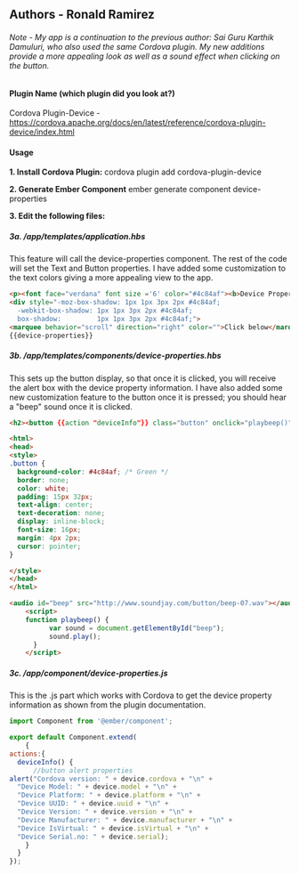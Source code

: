 ## Authors - Ronald Ramirez

###### Note - My app is a continuation to the previous author: Sai Guru Karthik Damuluri, who also used the same Cordova plugin. My new additions provide a more appealing look as well as a sound effect when clicking on the button.  

#### Plugin Name (which plugin did you look at?)
Cordova Plugin-Device -https://cordova.apache.org/docs/en/latest/reference/cordova-plugin-device/index.html

#### __Usage__

__1. Install Cordova Plugin:__
cordova plugin add cordova-plugin-device

__2. Generate Ember Component__
ember generate component device-properties

__3. Edit the following files:__

##### __3a. /app/templates/application.hbs__
This feature will call the device-properties component. The rest of the code will set the Text and Button properties. I have added some customization to the text colors giving a more appealing view to the app.

```html
<p><font face="verdana" font size ='6' color="#4c84af"><b>Device Properties</b></font></p>
<div style="-moz-box-shadow: 1px 1px 3px 2px #4c84af;
  -webkit-box-shadow: 1px 1px 3px 2px #4c84af;
  box-shadow:         1px 1px 3px 2px #4c84af;">
<marquee behavior="scroll" direction="right" color="">Click below</marquee></div>
{{device-properties}}
```
##### __3b. /app/templates/components/device-properties.hbs__
This sets up the button display, so that once it is clicked, you will receive the alert box with the device property information. I have also added some new customization feature to the button once it is pressed; you should hear a "beep" sound once it is clicked.

```html
<h2><button {{action "deviceInfo"}} class="button" onclick="playbeep()">Device Info</button></h2>

<html>
<head>
<style>
.button {
  background-color: #4c84af; /* Green */
  border: none;
  color: white;
  padding: 15px 32px;
  text-align: center;
  text-decoration: none;
  display: inline-block;
  font-size: 16px;
  margin: 4px 2px;
  cursor: pointer;
}

</style>
</head>
</html>

<audio id="beep" src="http://www.soundjay.com/button/beep-07.wav"></audio>
    <script>
    function playbeep() {
          var sound = document.getElementById("beep");
          sound.play();
      }
    </script>
```

##### __3c. /app/component/device-properties.js__
This is the .js part which works with Cordova to get the device property information as shown from the plugin documentation.

```js
import Component from '@ember/component';

export default Component.extend(
    {
actions:{
  deviceInfo() {
      //button alert properties
alert("Cordova version: " + device.cordova + "\n" +
  "Device Model: " + device.model + "\n" +
  "Device Platform: " + device.platform + "\n" +
  "Device UUID: " + device.uuid + "\n" +
  "Device Version: " + device.version + "\n" +
  "Device Manufacturer: " + device.manufacturer + "\n" +
  "Device IsVirtual: " + device.isVirtual + "\n" +
  "Device Serial.no: " + device.serial);
    }
  }
});
```
